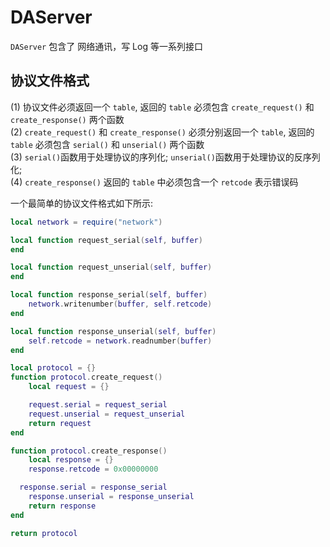 # DAServer     
`DAServer` 包含了 网络通讯，写 Log 等一系列接口    

## 协议文件格式
(1) 协议文件必须返回一个 `table`, 返回的 `table` 必须包含 `create_request()` 和 `create_response()` 两个函数       
(2) `create_request()` 和 `create_response()` 必须分别返回一个 `table`, 返回的 `table` 必须包含 `serial()` 和 `unserial()` 两个函数       
(3) `serial()`函数用于处理协议的序列化; `unserial()`函数用于处理协议的反序列化;       
(4) `create_response()` 返回的 `table` 中必须包含一个 `retcode` 表示错误码     

一个最简单的协议文件格式如下所示:     
```lua
local network = require("network")

local function request_serial(self, buffer)
end

local function request_unserial(self, buffer)
end

local function response_serial(self, buffer)
	network.writenumber(buffer, self.retcode)
end

local function response_unserial(self, buffer)
	self.retcode = network.readnumber(buffer)
end

local protocol = {}
function protocol.create_request()
	local request = {}

	request.serial = request_serial
	request.unserial = request_unserial
	return request
end

function protocol.create_response()
	local response = {}
	response.retcode = 0x00000000

  response.serial = response_serial
	response.unserial = response_unserial
	return response
end

return protocol
```
